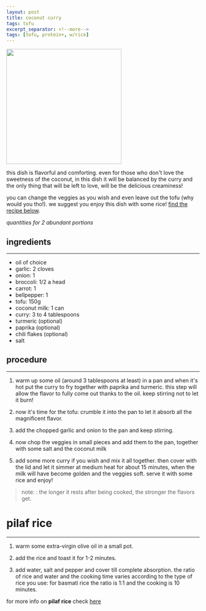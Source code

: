 ```yaml
---
layout: post
title: coconut curry
tags: tofu
excerpt_separator: <!--more-->
tags: [tofu, protein+, w/rice]
---
```


 <img src="../../../images/coconut-curry.jpg" width="300">
 
 <!--more-->

this dish is flavorful and comforting. even for those who don't love the sweetness of the coconut, in this dish it will be balanced by the curry and the only thing that will be left to love, will be the delicious creaminess!

you can change the veggies as you wish and even leave out the tofu (why would you tho!). we suggest you enjoy this dish with some rice! [find the recipe below](#pilaf-rice).

*quantities for 2 abundant portions*



## ingredients
---

- oil of choice
- garlic: 2 cloves
- onion: 1
- broccoli: 1/2 a head
- carrot: 1
- bellpepper: 1
- tofu: 150g
- coconut milk: 1 can
- curry: 3 to 4 tablespoons
- turmeric (optional)
- paprika (optional)
- chili flakes (optional)
- salt

## procedure
---

1. warm up some oil (around 3 tablespoons at least) in a pan and when it's hot put the curry to fry together with paprika and turmeric. this step will allow the flavor to fully come out thanks to the oil. keep stirring not to let it burn!

2. now it's time for the tofu: crumble it into the pan to let it absorb all the magnificent flavor.
   
3. add the chopped garlic and onion to the pan and keep stirring.

4. now chop the veggies in small pieces and add them to the pan, together with some salt and the coconut milk

5. add some more curry if you wish and mix it all together. then cover with the lid and let it simmer at medium heat for about 15 minutes, when the milk will have become golden and the veggies soft. serve it with some rice and enjoy!

> note: : the longer it rests after being cooked, the stronger the flavors get.


# pilaf rice
---

1. warm some extra-virgin olive oil in a small pot.
   
2.  add the rice and toast it for 1-2 minutes.

3.  add water, salt and pepper and cover till complete absorption. the ratio of rice and water and the cooking time varies according to the type of rice you use: for basmati rice the ratio is 1:1 and the cooking is 10 minutes.
   
   for more info on **pilaf rice** check [here](https://fagiolini.github.io/pilaf-rice/)

